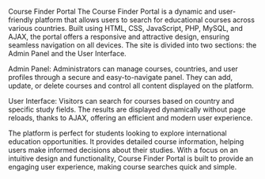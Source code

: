 Course Finder Portal
The Course Finder Portal is a dynamic and user-friendly platform that allows users to search for educational courses across various countries. Built using HTML, CSS, JavaScript, PHP, MySQL, and AJAX, the portal offers a responsive and attractive design, ensuring seamless navigation on all devices. The site is divided into two sections: the Admin Panel and the User Interface.

Admin Panel: Administrators can manage courses, countries, and user profiles through a secure and easy-to-navigate panel. They can add, update, or delete courses and control all content displayed on the platform.

User Interface: Visitors can search for courses based on country and specific study fields. The results are displayed dynamically without page reloads, thanks to AJAX, offering an efficient and modern user experience.

The platform is perfect for students looking to explore international education opportunities. It provides detailed course information, helping users make informed decisions about their studies. With a focus on an intuitive design and functionality, Course Finder Portal is built to provide an engaging user experience, making course searches quick and simple.
